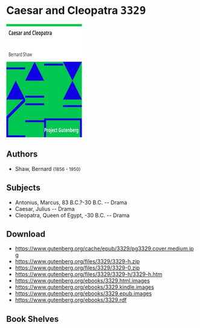 # Caesar and Cleopatra <kbd>3329</kbd>

![](./cover.medium.jpg "")

## Authors


 - Shaw, Bernard <small>(1856 - 1950)</small>

## Subjects


 - Antonius, Marcus, 83 B.C.?-30 B.C. -- Drama
 - Caesar, Julius -- Drama
 - Cleopatra, Queen of Egypt, -30 B.C. -- Drama

## Download


 - https://www.gutenberg.org/cache/epub/3329/pg3329.cover.medium.jpg
 - https://www.gutenberg.org/files/3329/3329-h.zip
 - https://www.gutenberg.org/files/3329/3329-0.zip
 - https://www.gutenberg.org/files/3329/3329-h/3329-h.htm
 - https://www.gutenberg.org/ebooks/3329.html.images
 - https://www.gutenberg.org/ebooks/3329.kindle.images
 - https://www.gutenberg.org/ebooks/3329.epub.images
 - https://www.gutenberg.org/ebooks/3329.rdf

## Book Shelves


